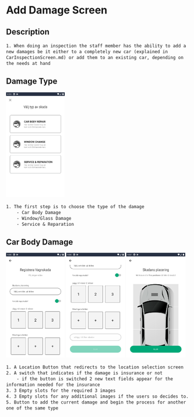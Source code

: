 # Add Damage Screen

## Description

    1. When doing an inspection the staff member has the ability to add a new damages be it either to a completely new car (explained in CarInspectionScreen.md) or add them to an existing car, depending on the needs at hand

## Damage Type

<img src="../assets/staff-add-damage.png" style="max-width: 32%" />

    1. The first step is to choose the type of the damage
        - Car Body Damage
        - Window/Glass Damage
        - Service & Reparation

## Car Body Damage

<img src="../assets/staff-add-body-damage_1.png" style="max-width: 32%" />
<img src="../assets/staff-add-body-damage_2.png" style="max-width: 32%" />
<img src="../assets/staff-selection-location.png" style="max-width: 32%" />

    1. A Location Button that redirects to the location selection screen
    2. A switch that indicates if the damage is insurance or not
        - if the button is switched 2 new text fields appear for the information needed for the insurance
    3. 3 Empty slots for the required 3 images
    4. 3 Empty slots for any additional images if the users so decides to.
    5. Button to add the current damage and begin the process for another one of the same type
